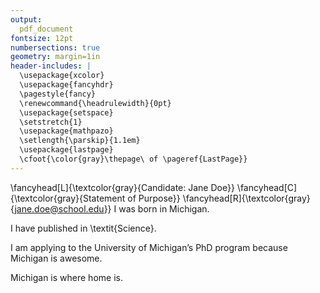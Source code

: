 ```yaml
---
output: 
  pdf_document
fontsize: 12pt
numbersections: true
geometry: margin=1in
header-includes: |
  \usepackage{xcolor}
  \usepackage{fancyhdr}
  \pagestyle{fancy}
  \renewcommand{\headrulewidth}{0pt}
  \usepackage{setspace}
  \setstretch{1}
  \usepackage{mathpazo}
  \setlength{\parskip}{1.1em}
  \usepackage{lastpage}
  \cfoot{\color{gray}\thepage\ of \pageref{LastPage}}
---
```


\fancyhead[L]{\textcolor{gray}{Candidate: Jane Doe}}
\fancyhead[C]{\textcolor{gray}{Statement of Purpose}}
\fancyhead[R]{\textcolor{gray}{jane.doe@school.edu}}
I was born in Michigan.

I have published in \textit{Science}.

I am applying to the University of Michigan’s PhD program because Michigan is awesome. 

Michigan is where home is.
